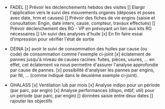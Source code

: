 - FADEL
  [] Prévoir les déclenchements hebdos des visites
  [] Elargir l'application vers le suivi des mouvements organes (déposes et poses avec date, hrm et causes)
  [] Prévoir des fiches de vie engins (saisie et consultation: Engin, date interv, cause, compteur, travaux effectués)
  [] Prévoir déclenchement des RG - VP en prévoyant un lien aux kits RG nécessaires
  [] Un suivi des analyses d'huile
  [x] En fin faire essai d'impression pour vérifier l'état de sortie

- DEINA
  [x] avoir le suivi de consommation des huiles par cause (ou code) de consommation comme l'exemple ci-joint
  [x] éclatement de pannes jusqu'à niveau de causes racines: fuites, pièces, usures, ... en effet, cet éclatement va nous permettre d'assurer l'analyse approfondie par cause de pannes.
  [x] possibilité d'analyser les pannes par engins, par NI, ... (comme indiqué dans le deuxième exemple ci-joint).

- GHALASS
  [x] Ventilation lub par mois
  [x] Analyse indipo pour un période (par parc, par engin)
  [x] Analyse performances (dispo, mtbf, util) pour un période (par parc, par engin)
  [] données saisie entre deux dates
  [] rajouter les objectifs
